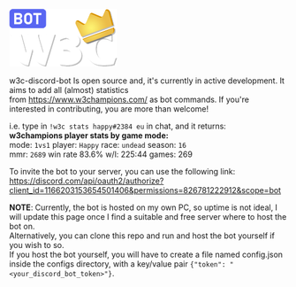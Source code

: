 ![w3c_discord_bot.png](assets%2Fw3c_discord_bot.png)

w3c-discord-bot Is open source and, it's currently in active development. It aims to add all (almost) statistics\
from https://www.w3champions.com/ as bot commands. If you're interested in contributing, you are more than welcome!

i.e. type in `!w3c stats happy#2384 eu` in chat, and it returns:\
**w3champions player stats by game mode:**\
mode: `1vs1` player: `Happy` race: `undead` season: `16`\
mmr: `2689` win rate 83.6% w/l: 225:44 games: 269

To invite the bot to your server, you can use the following link: 
https://discord.com/api/oauth2/authorize?client_id=1166203153654501406&permissions=826781222912&scope=bot

**NOTE**: Currently, the bot is hosted on my own PC, so uptime is not ideal, I will update this page once I find a suitable 
and free server where to host the bot on.\
Alternatively, you can clone this repo and run and host the bot yourself if you wish to so.\
If you host the bot yourself, you will have to create a file named config.json inside the configs directory,
with a key/value pair `{"token": "<your_discord_bot_token>"}`.
 